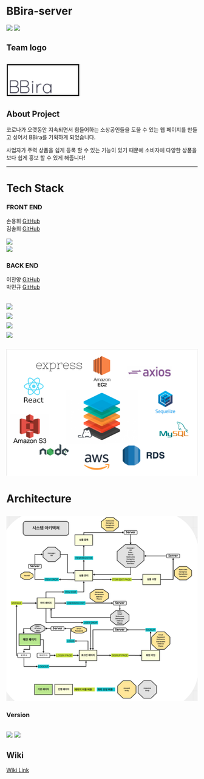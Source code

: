 # BBira-server
![](https://img.shields.io/badge/Project-BBira-blueviolet?style=for-the-badge)
![](https://img.shields.io/badge/BBira-Web-black?style=for-the-badge)<br>
## Team logo<br>
![](https://github.com/codestates/BBira-server/blob/master/Wiki_image/logo.png)<br>
---
## About Project<br>
코로나가 오랫동안 지속되면서 힘들어하는 소상공인들을 도울 수 있는 웹 페이지를 만들고 싶어서 BBira를 기획하게 되었습니다.

사업자가 주력 상품을 쉽게 등록 할 수 있는 기능이 있기 때문에 소비자에 다양한 상품을 보다 쉽게 홍보 할 수 있게 해줍니다!

---
# Tech Stack<br>
### FRONT END<br>
손용휘 [GitHub](https://github.com/hihello1123)<br>
김솔희 [GitHub](https://github.com/solheee)<br><br>
![](https://img.shields.io/badge/front-REACT-blue?style=for-the-badge&logo=react&logoColor=white%22)<br>
![](https://img.shields.io/badge/front-axios-purple?style=for-the-badge)


### BACK END<br>

이찬양 [GitHub](https://github.com/chanyang721)<br>
박민규 [GitHub](https://github.com/pmg7522)<br>

![](https://img.shields.io/badge/BACK-MySQL-99FFFF?style=for-the-badge&logo=mysql&logoColor=99FFFF%22)<br>
![](https://img.shields.io/badge/BACK-express-black?style=for-the-badge)<br>
![](https://img.shields.io/badge/BACK-axios-purple?style=for-the-badge)<br>
![](https://img.shields.io/badge/BACK-sequelize-blue?style=for-the-badge)<br><br>
![](https://github.com/codestates/BBira-server/blob/master/Wiki_image/Teah%20Stack.png)
---
# Architecture<br>
![](https://github.com/codestates/BBira-server/blob/master/Wiki_image/%E1%84%8B%E1%85%A1%E1%84%8F%E1%85%B5%E1%84%90%E1%85%A6%E1%86%A8%E1%84%8E%E1%85%A7.png)
---
### Version<br>
![](https://img.shields.io/badge/node-v15.13.0-green)
![](https://img.shields.io/badge/npm-v7.7.6-critical)
---
## Wiki<br>
[Wiki Link](https://github.com/codestates/BBira-server/wiki)
